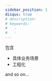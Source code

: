 ```yaml
---
sidebar_position: 1
disqus: true
# description:
# keywords:
#   -
#   -
---
```


包含

- 具体业务场景
- 工程化

and so on...
